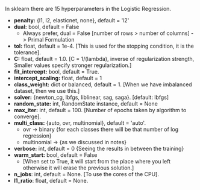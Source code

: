 In sklearn there are 15 hyperparameters in the Logistic Regression.
* **penalty:** {l1, l2, elasticnet, none}, default = 'l2'
* **dual:** bool, default = False
    - Always prefer, dual = False [number of rows > number of columns] -> Primal Formulation
* **tol:** float, default = 1e-4. [This is used for the stopping condition, it is the tolerance].
* **C:** float, default = 1.0. [C = 1/(lambda), inverse of regularization strength, Smaller values specify stronger regularization.]
* **fit_intercept:** bool, default = True.
* **intercept_scaling:** float, default = 1
* **class_weight:** dict or balanced, default = 1. [When we have imbalanced dataset, then we use this.]
* **solver:** {newton_cg, lbfgs, liblinear, sag, saga}. [default: lbfgs]
* **random_state:** int, RandomState instance, default = None
* **max_iter:** int, default = 100. [Number of epochs taken by algorithm to converge].
* **multi_class:** {auto, ovr, multinomial}, default = 'auto'.
    * ovr -> binary {for each classes there will be that number of log regression}
    * multinomial -> {as we discussed in notes}
* **verbose:** int, default = 0 {Seeing the results in between the training}
* **warm_start:** bool, default = False
    * [When set to True, it will start from the place where you left otherwise it will erase the previous solution.]
* **n_jobs**: int, default = None. [To use the cores of the CPU].
* **l1_ratio**: float, default = None.
